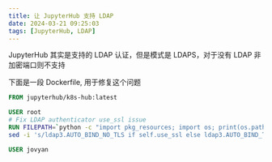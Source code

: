 ```yaml
---
title: 让 JupyterHub 支持 LDAP
date: 2024-03-21 09:25:03
tags: [JupyterHub, LDAP]
---
```


JupyterHub 其实是支持的 LDAP 认证，但是模式是 LDAPS，对于没有 LDAP 非加密端口则不支持

下面是一段 Dockerfile, 用于修复这个问题
    
```Dockerfile
FROM jupyterhub/k8s-hub:latest

USER root 
# Fix LDAP authenticator use_ssl issue
RUN FILEPATH=`python -c "import pkg_resources; import os; print(os.path.join(pkg_resources.get_distribution('jupyterhub-ldapauthenticator').location, 'ldapauthenticator', 'ldapauthenticator.py'))"` && \
sed -i 's/ldap3.AUTO_BIND_NO_TLS if self.use_ssl else ldap3.AUTO_BIND_TLS_BEFORE_BIND/ldap3.AUTO_BIND_NO_TLS if not self.use_ssl else ldap3.AUTO_BIND_TLS_BEFORE_BIND/g' ${FILEPATH} 

USER jovyan
```
